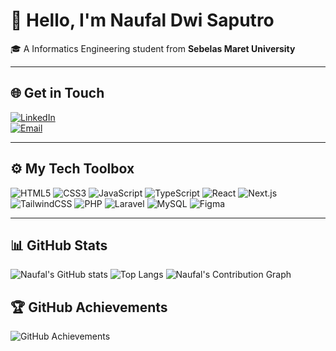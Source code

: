 # 👋 Hello, I'm **Naufal Dwi Saputro**

🎓 A Informatics Engineering student from **Sebelas Maret University**  

---

## 🌐 Get in Touch

[![LinkedIn](https://img.shields.io/badge/LinkedIn-Connect-blue?style=for-the-badge&logo=linkedin)](https://www.linkedin.com/in/naufal-dwi-saputro-b14a03299/)  
[![Email](https://img.shields.io/badge/Email-Contact-red?style=for-the-badge&logo=gmail)](mailto:naufalsaputro219@gmail.com)

---

## ⚙️ My Tech Toolbox

![HTML5](https://img.shields.io/badge/HTML5-E44D26?style=for-the-badge&logo=html5&logoColor=white)
![CSS3](https://img.shields.io/badge/CSS3-264de4?style=for-the-badge&logo=css3&logoColor=white)
![JavaScript](https://img.shields.io/badge/JavaScript-F0DB4F?style=for-the-badge&logo=javascript&logoColor=black)
![TypeScript](https://img.shields.io/badge/TypeScript-3178C6?style=for-the-badge&logo=typescript&logoColor=white)
![React](https://img.shields.io/badge/React-61DAFB?style=for-the-badge&logo=react&logoColor=black)
![Next.js](https://img.shields.io/badge/Next.js-000000?style=for-the-badge&logo=next.js&logoColor=white)
![TailwindCSS](https://img.shields.io/badge/TailwindCSS-38B2AC?style=for-the-badge&logo=tailwindcss&logoColor=white)
![PHP](https://img.shields.io/badge/PHP-777BB4?style=for-the-badge&logo=php&logoColor=white)
![Laravel](https://img.shields.io/badge/Laravel-E74430?style=for-the-badge&logo=laravel&logoColor=white)
![MySQL](https://img.shields.io/badge/MySQL-005C84?style=for-the-badge&logo=mysql&logoColor=white)
![Figma](https://img.shields.io/badge/Figma-A259FF?style=for-the-badge&logo=figma&logoColor=white)

---

## 📊 GitHub Stats

![Naufal's GitHub stats](https://github-readme-stats.vercel.app/api?username=NaufalDsp&show_icons=true&theme=tokyonight&count_private=true&include_all_commits=true)  ![Top Langs](https://github-readme-stats.vercel.app/api/top-langs/?username=NaufalDsp&layout=compact&count_private=true&theme=tokyonight)
![Naufal's Contribution Graph](https://github-readme-activity-graph.vercel.app/graph?username=NaufalDsp&theme=tokyo-night&color=00BFFF&line=1E90FF&point=1E90FF&area=true&hide_border=true)
## 🏆 GitHub Achievements
![GitHub Achievements](https://github-profile-trophy.vercel.app/?username=NaufalDsp&theme=onedark)
